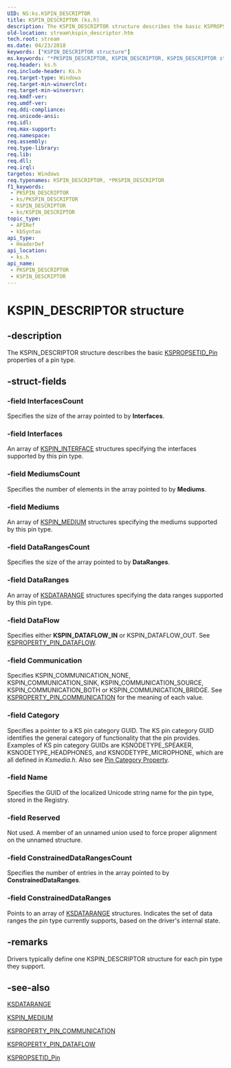 ```yaml
---
UID: NS:ks.KSPIN_DESCRIPTOR
title: KSPIN_DESCRIPTOR (ks.h)
description: The KSPIN_DESCRIPTOR structure describes the basic KSPROPSETID_Pin properties of a pin type.
old-location: stream\kspin_descriptor.htm
tech.root: stream
ms.date: 04/23/2018
keywords: ["KSPIN_DESCRIPTOR structure"]
ms.keywords: "*PKSPIN_DESCRIPTOR, KSPIN_DESCRIPTOR, KSPIN_DESCRIPTOR structure [Streaming Media Devices], PKSPIN_DESCRIPTOR, PKSPIN_DESCRIPTOR structure pointer [Streaming Media Devices], ks-struct_adeadb36-6cf2-4c36-a1b4-a7852e98303f.xml, ks/KSPIN_DESCRIPTOR, ks/PKSPIN_DESCRIPTOR, stream.kspin_descriptor"
req.header: ks.h
req.include-header: Ks.h
req.target-type: Windows
req.target-min-winverclnt: 
req.target-min-winversvr: 
req.kmdf-ver: 
req.umdf-ver: 
req.ddi-compliance: 
req.unicode-ansi: 
req.idl: 
req.max-support: 
req.namespace: 
req.assembly: 
req.type-library: 
req.lib: 
req.dll: 
req.irql: 
targetos: Windows
req.typenames: KSPIN_DESCRIPTOR, *PKSPIN_DESCRIPTOR
f1_keywords:
 - PKSPIN_DESCRIPTOR
 - ks/PKSPIN_DESCRIPTOR
 - KSPIN_DESCRIPTOR
 - ks/KSPIN_DESCRIPTOR
topic_type:
 - APIRef
 - kbSyntax
api_type:
 - HeaderDef
api_location:
 - ks.h
api_name:
 - PKSPIN_DESCRIPTOR
 - KSPIN_DESCRIPTOR
---
```


# KSPIN_DESCRIPTOR structure


## -description

The KSPIN_DESCRIPTOR structure describes the basic <a href="/windows-hardware/drivers/stream/kspropsetid-pin">KSPROPSETID_Pin</a> properties of a pin type.

## -struct-fields

### -field InterfacesCount

Specifies the size of the array pointed to by <b>Interfaces</b>.

### -field Interfaces

An array of <a href="/windows-hardware/drivers/stream/kspin-interface-structure">KSPIN_INTERFACE</a> structures specifying the interfaces supported by this pin type.

### -field MediumsCount

Specifies the number of elements in the array pointed to by <b>Mediums</b>.

### -field Mediums

An array of <a href="/windows-hardware/drivers/stream/kspin-medium-structure">KSPIN_MEDIUM</a> structures specifying the mediums supported by this pin type.

### -field DataRangesCount

Specifies the size of the array pointed to by <b>DataRanges</b>.

### -field DataRanges

An array of <a href="/previous-versions/ff561658(v=vs.85)">KSDATARANGE</a> structures specifying the data ranges supported by this pin type.

### -field DataFlow

Specifies either <b>KSPIN_DATAFLOW_IN</b> or KSPIN_DATAFLOW_OUT. See <a href="/windows-hardware/drivers/stream/ksproperty-pin-dataflow">KSPROPERTY_PIN_DATAFLOW</a>.

### -field Communication

Specifies KSPIN_COMMUNICATION_NONE, KSPIN_COMMUNICATION_SINK, KSPIN_COMMUNICATION_SOURCE, KSPIN_COMMUNICATION_BOTH or KSPIN_COMMUNICATION_BRIDGE. See <a href="/windows-hardware/drivers/stream/ksproperty-pin-communication">KSPROPERTY_PIN_COMMUNICATION</a> for the meaning of each value.

### -field Category

Specifies a pointer to a KS pin category GUID. The KS pin category GUID identifies the general category of functionality that the pin provides. Examples of KS pin category GUIDs are KSNODETYPE_SPEAKER, KSNODETYPE_HEADPHONES, and KSNODETYPE_MICROPHONE, which are all defined in <i>Ksmedia.h</i>. Also see <a href="/windows-hardware/drivers/audio/pin-category-property">Pin Category Property</a>.

### -field Name

Specifies the GUID of the localized Unicode string name for the pin type, stored in the Registry.

### -field Reserved

Not used.  A member of an unnamed union used to force proper alignment on the unnamed structure.

### -field ConstrainedDataRangesCount

Specifies the number of entries in the array pointed to by <b>ConstrainedDataRanges</b>.

### -field ConstrainedDataRanges

Points to an array of <a href="/previous-versions/ff561658(v=vs.85)">KSDATARANGE</a> structures. Indicates the set of data ranges the pin type currently supports, based on the driver's internal state.

## -remarks

Drivers typically define one KSPIN_DESCRIPTOR structure for each pin type they support.

## -see-also

<a href="/previous-versions/ff561658(v=vs.85)">KSDATARANGE</a>



<a href="/windows-hardware/drivers/stream/kspin-medium-structure">KSPIN_MEDIUM</a>



<a href="/windows-hardware/drivers/stream/ksproperty-pin-communication">KSPROPERTY_PIN_COMMUNICATION</a>



<a href="/windows-hardware/drivers/stream/ksproperty-pin-dataflow">KSPROPERTY_PIN_DATAFLOW</a>



<a href="/windows-hardware/drivers/stream/kspropsetid-pin">KSPROPSETID_Pin</a>

